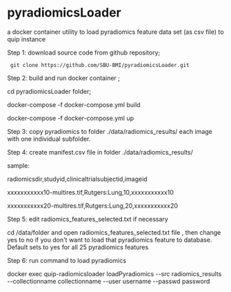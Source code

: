 # pyradiomicsLoader
a docker container utility to load pyradiomics feature data set (as csv file) to quip instance

Step 1: download source code from github repository;

     git clone https://github.com/SBU-BMI/pyradiomicsLoader.git
     
Step 2: build and run docker container ;

  cd pyradiomicsLoader folder;
  
  docker-compose -f docker-compose.yml build
  
  docker-compose -f docker-compose.yml up
  
Step 3: copy pyradiomics to folder ./data/radiomics_results/ 
  each image with one individual subfolder.
  
Step 4: create manifest.csv file in  folder ./data/radiomics_results/ 

  sample:
  
  radiomicsdir,studyid,clinicaltrialsubjectid,imageid
  
  xxxxxxxxxxx10-multires.tif,Rutgers:Lung,10,xxxxxxxxxxx10
  
  xxxxxxxxxxx20-multires.tif,Rutgers:Lung,20,xxxxxxxxxxx20
  
Step 5: edit radiomics_features_selected.txt if necessary

cd /data/folder and open radiomics_features_selected.txt file ,
then change yes to no if you don't want to load that pyradiomics feature to database.
Default sets to yes for all 25 pyradiomics features
  
Step 6: run command to load pyradiomics

  docker exec quip-radiomicsloader loadPyradiomics --src radiomics_results --collectionname collectionname --user username --passwd password
